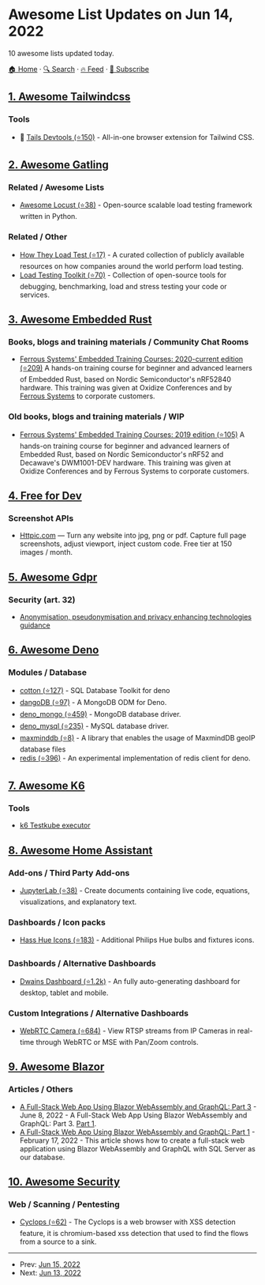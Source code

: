 # Awesome List Updates on Jun 14, 2022

10 awesome lists updated today.

[🏠 Home](/README.md) · [🔍 Search](https://www.trackawesomelist.com/search/) · [🔥 Feed](https://www.trackawesomelist.com/rss.xml) · [📮 Subscribe](https://trackawesomelist.us17.list-manage.com/subscribe?u=d2f0117aa829c83a63ec63c2f&id=36a103854c)



## [1. Awesome Tailwindcss](/content/aniftyco/awesome-tailwindcss/README.md)

### Tools

*   💼 [Tails Devtools (⭐150)](https://github.com/vechai/tails-devtools) - All-in-one browser extension for Tailwind CSS.

## [2. Awesome Gatling](/content/aliesbelik/awesome-gatling/README.md)

### Related / Awesome Lists

*   [Awesome Locust (⭐38)](https://github.com/aliesbelik/awesome-locust) - Open-source scalable load testing framework written in Python.

### Related / Other

*   [How They Load Test (⭐17)](https://github.com/aliesbelik/how-they-load) - A curated collection of publicly available resources on how companies around the world perform load testing.
*   [Load Testing Toolkit (⭐70)](https://github.com/aliesbelik/load-testing-toolkit) - Collection of open-source tools for debugging, benchmarking, load and stress testing your code or services.

## [3. Awesome Embedded Rust](/content/rust-embedded/awesome-embedded-rust/README.md)

### Books, blogs and training materials / Community Chat Rooms

*   [Ferrous Systems' Embedded Training Courses: 2020-current edition (⭐209)](https://github.com/ferrous-systems/embedded-trainings-2020) A hands-on training course for beginner and advanced learners of Embedded Rust, based on Nordic Semiconductor's nRF52840 hardware. This training was given at Oxidize Conferences and by [Ferrous Systems](https://ferrous-systems.com) to corporate customers.

### Old books, blogs and training materials / WIP

*   [Ferrous Systems' Embedded Training Courses: 2019 edition (⭐105)](https://github.com/ferrous-systems/embedded-trainings/) A hands-on training course for beginner and advanced learners of Embedded Rust, based on Nordic Semiconductor's nRF52 and Decawave's DWM1001-DEV hardware. This training was given at Oxidize Conferences and by Ferrous Systems to corporate customers.

## [4. Free for Dev](/content/ripienaar/free-for-dev/README.md)

### Screenshot APIs

*   [Httpic.com](https://httpic.com) — Turn any website into jpg, png or pdf. Capture full page screenshots, adjust viewport, inject custom code. Free tier at 150 images / month.

## [5. Awesome Gdpr](/content/bakke92/awesome-gdpr/README.md)

### Security (art. 32)

*   [Anonymisation, pseudonymisation and privacy enhancing technologies guidance](https://ico.org.uk/about-the-ico/ico-and-stakeholder-consultations/ico-call-for-views-anonymisation-pseudonymisation-and-privacy-enhancing-technologies-guidance/)

## [6. Awesome Deno](/content/denolib/awesome-deno/README.md)

### Modules / Database

*   [cotton (⭐127)](https://github.com/rahmanfadhil/cotton) - SQL Database Toolkit for deno
*   [dangoDB (⭐97)](https://github.com/oslabs-beta/dangoDB) - A MongoDB ODM for Deno.
*   [deno\_mongo (⭐459)](https://github.com/denodrivers/deno_mongo) - MongoDB database driver.
*   [deno\_mysql (⭐235)](https://github.com/denodrivers/mysql) - MySQL database driver.
*   [maxminddb (⭐8)](https://github.com/josh-hemphill/maxminddb-deno) - A library that enables the usage of MaxmindDB geoIP database files
*   [redis (⭐396)](https://github.com/denodrivers/redis) - An experimental implementation of redis client for deno.

## [7. Awesome K6](/content/grafana/awesome-k6/README.md)

### Tools

*   [k6 Testkube executor](https://kubeshop.github.io/testkube/executor-k6/)

## [8. Awesome Home Assistant](/content/frenck/awesome-home-assistant/README.md)

### Add-ons / Third Party Add-ons

*   [JupyterLab (⭐38)](https://github.com/hassio-addons/addon-jupyterlab) - Create documents containing live code, equations, visualizations, and explanatory text.

### Dashboards / Icon packs

*   [Hass Hue Icons (⭐183)](https://github.com/arallsopp/hass-hue-icons) - Additional Philips Hue bulbs and fixtures icons.

### Dashboards / Alternative Dashboards

*   [Dwains Dashboard (⭐1.2k)](https://github.com/dwainscheeren/dwains-lovelace-dashboard) - An fully auto-generating dashboard for desktop, tablet and mobile.

### Custom Integrations / Alternative Dashboards

*   [WebRTC Camera (⭐684)](https://github.com/AlexxIT/WebRTC) - View RTSP streams from IP Cameras in real-time through WebRTC or MSE with Pan/Zoom controls.

## [9. Awesome Blazor](/content/AdrienTorris/awesome-blazor/README.md)

### Articles / Others

*   [A Full-Stack Web App Using Blazor WebAssembly and GraphQL: Part 3](https://www.syncfusion.com/blogs/post/a-full-stack-web-app-using-blazor-webassembly-and-graphql-part-3.aspx) - June 8, 2022 - A Full-Stack Web App Using Blazor WebAssembly and GraphQL: Part 3. [Part 1](https://www.syncfusion.com/blogs/post/a-full-stack-web-app-using-blazor-webassembly-and-graphql-part-1.aspx).
*   [A Full-Stack Web App Using Blazor WebAssembly and GraphQL: Part 1](https://www.syncfusion.com/blogs/post/a-full-stack-web-app-using-blazor-webassembly-and-graphql-part-1.aspx) - February 17, 2022 - This article shows how to create a full-stack web application using Blazor WebAssembly and GraphQL with SQL Server as our database.

## [10. Awesome Security](/content/sbilly/awesome-security/README.md)

### Web / Scanning / Pentesting

*   [Cyclops (⭐62)](https://github.com/v8blink/Chromium-based-XSS-Taint-Tracking) - The Cyclops is a web browser with XSS detection feature, it is chromium-based xss detection that used to find the flows from a source to a sink.

---

- Prev: [Jun 15, 2022](/content/2022/06/15/README.md)
- Next: [Jun 13, 2022](/content/2022/06/13/README.md)
